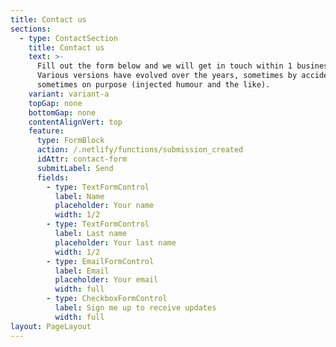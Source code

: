 ```yaml
---
title: Contact us
sections:
  - type: ContactSection
    title: Contact us
    text: >-
      Fill out the form below and we will get in touch within 1 business day.
      Various versions have evolved over the years, sometimes by accident,
      sometimes on purpose (injected humour and the like).
    variant: variant-a
    topGap: none
    bottomGap: none
    contentAlignVert: top
    feature:
      type: FormBlock
      action: /.netlify/functions/submission_created
      idAttr: contact-form
      submitLabel: Send
      fields:
        - type: TextFormControl
          label: Name
          placeholder: Your name
          width: 1/2
        - type: TextFormControl
          label: Last name
          placeholder: Your last name
          width: 1/2
        - type: EmailFormControl
          label: Email
          placeholder: Your email
          width: full
        - type: CheckboxFormControl
          label: Sign me up to receive updates
          width: full
layout: PageLayout
---
```

